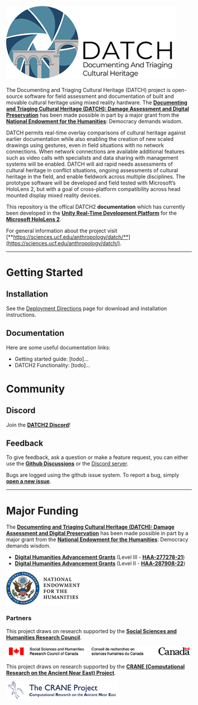 ![](images/logo_small.png)
---

The Documenting and Triaging Cultural Heritage (DATCH) project is open-source software for field assessment and documentation of built and movable cultural heritage using mixed reality hardware. The [**Documenting and Triaging Cultural Heritage (DATCH): Damage Assessment and Digital Preservation**](https://securegrants.neh.gov/publicquery/main.aspx?f=1&gn=HAA-277278-21) has been made possible in part by a major grant from the [**National Endowment for the Humanities**](https://www.neh.gov/): Democracy demands wisdom.




DATCH permits real-time overlay comparisons of cultural heritage against earlier documentation while also enabling the creation of new scaled drawings using gestures, even in field situations with no network connections. When network connections are available additional features such as video calls with specialists and data sharing with management systems will be enabled. DATCH will aid rapid needs assessments of cultural heritage in conflict situations, ongoing assessments of cultural heritage in the field, and enable fieldwork across multiple disciplines. The prototype software will be developed and field tested with Microsoft’s HoloLens 2, but with a goal of cross-platform compatibility across head mounted display mixed reality devices.

This repository is the offical DATCH2 **documentation** which has currently been developed in the [**Unity Real-Time Development Platform**](https://unity.com/) for the [**Microsoft HoloLens 2**](https://www.microsoft.com/en-au/hololens). 

For general information about the project visit [**https://sciences.ucf.edu/anthropology/datch/**](https://sciences.ucf.edu/anthropology/datch/).

---

# Getting Started

## Installation

See the [Deployment Directions](/DATCH%20Deployment%20Directions.md) page for download and installation instructions.

## Documentation

Here are some useful documentation links:
- Getting started guide: [todo]...
- DATCH2 Functionality: [todo]...


# Community 

## Discord

Join the [**DATCH2 Discord**](https://discord.gg/shYd3r4Ste)! 

## Feedback

To give feedback, ask a question or make a feature request, you can either use the [**Github Discussions**](https://github.com/datch-ucf/datch2/discussions) or the [Discord server](https://discord.gg/shYd3r4Ste).

Bugs are logged using the github issue system. To report a bug, simply [**open a new issue**](https://github.com/datch-ucf/datch2/issues/new).


---

# Major Funding

The [**Documenting and Triaging Cultural Heritage (DATCH): Damage Assessment and Digital Preservation**](https://securegrants.neh.gov/publicquery/main.aspx?f=1&gn=HAA-277278-21) has been made possible in part by a major grant from the [**National Endowment for the Humanities**](https://www.neh.gov/): Democracy demands wisdom.
- [**Digital Humanities Advancement Grants**](https://www.neh.gov/grants/odh/digital-humanities-advancement-grants) (Level III - [**HAA-277278-21**](https://securegrants.neh.gov/publicquery/main.aspx?f=1&gn=HAA-277278-21))
- [**Digital Humanities Advancement Grants**](https://www.neh.gov/grants/odh/digital-humanities-advancement-grants) (Level II - [**HAA-287908-22**](https://securegrants.neh.gov/publicquery/main.aspx?f=1&gn=HAA-287908-22))


![](images/neh-scaled2.png)


### Partners

This project draws on research supported by the [**Social Sciences and Humanities Research Council**](https://www.sshrc-crsh.gc.ca/home-accueil-eng.aspx).

![](images/SSHRC-Logo.png)


This project draws on research supported by the [**CRANE (Computational Research on the Ancient Near East) Project**](https://crane.utoronto.ca/).

![](images/crane.png)
